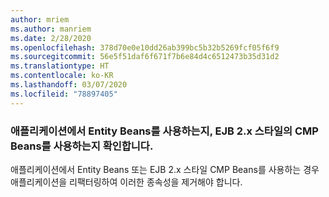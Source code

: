 ```yaml
---
author: mriem
ms.author: manriem
ms.date: 2/28/2020
ms.openlocfilehash: 378d70e0e10dd26ab399bc5b32b5269fcf05f6f9
ms.sourcegitcommit: 56e5f51daf6f671f7b6e84d4c6512473b35d31d2
ms.translationtype: HT
ms.contentlocale: ko-KR
ms.lasthandoff: 03/07/2020
ms.locfileid: "78897405"
---
```

### <a name="determine-whether-your-application-uses-entity-beans-or-ejb-2x-style-cmp-beans"></a>애플리케이션에서 Entity Beans를 사용하는지, EJB 2.x 스타일의 CMP Beans를 사용하는지 확인합니다.

애플리케이션에서 Entity Beans 또는 EJB 2.x 스타일 CMP Beans를 사용하는 경우 애플리케이션을 리팩터링하여 이러한 종속성을 제거해야 합니다.
